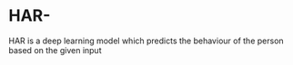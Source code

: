 # HAR-
HAR is a deep learning model which predicts the behaviour of the person based on the given input
